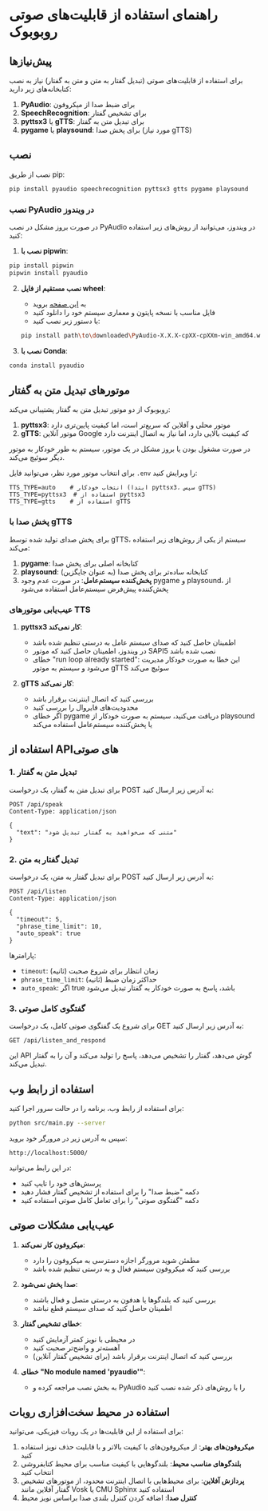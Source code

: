 # راهنمای استفاده از قابلیت‌های صوتی روبوبوک

## پیش‌نیازها

برای استفاده از قابلیت‌های صوتی (تبدیل گفتار به متن و متن به گفتار) نیاز به نصب کتابخانه‌های زیر دارید:

1. **PyAudio**: برای ضبط صدا از میکروفون
2. **SpeechRecognition**: برای تشخیص گفتار
3. **pyttsx3** یا **gTTS**: برای تبدیل متن به گفتار
4. **pygame** یا **playsound**: برای پخش صدا (مورد نیاز gTTS)

## نصب

نصب از طریق pip:

```bash
pip install pyaudio speechrecognition pyttsx3 gtts pygame playsound
```

### نصب PyAudio در ویندوز

در صورت بروز مشکل در نصب PyAudio در ویندوز، می‌توانید از روش‌های زیر استفاده کنید:

1. **نصب با pipwin**:
```bash
pip install pipwin
pipwin install pyaudio
```

2. **نصب مستقیم از فایل wheel**:
   - به [این صفحه](https://www.lfd.uci.edu/~gohlke/pythonlibs/#pyaudio) بروید
   - فایل مناسب با نسخه پایتون و معماری سیستم خود را دانلود کنید
   - با دستور زیر نصب کنید:
   ```bash
   pip install path\to\downloaded\PyAudio‑X.X.X‑cpXX‑cpXXm‑win_amd64.whl
   ```

3. **نصب با Conda**:
```bash
conda install pyaudio
```

## موتورهای تبدیل متن به گفتار

روبوبوک از دو موتور تبدیل متن به گفتار پشتیبانی می‌کند:

1. **pyttsx3**: موتور محلی و آفلاین که سریع‌تر است، اما کیفیت پایین‌تری دارد
2. **gTTS**: موتور آنلاین Google که کیفیت بالایی دارد، اما نیاز به اتصال اینترنت دارد

در صورت مشغول بودن یا بروز مشکل در یک موتور، سیستم به طور خودکار به موتور دیگر سوئیچ می‌کند.

برای انتخاب موتور مورد نظر، می‌توانید فایل `.env` را ویرایش کنید:

```
TTS_TYPE=auto    # انتخاب خودکار (ابتدا pyttsx3، سپس gTTS)
TTS_TYPE=pyttsx3  # استفاده از pyttsx3
TTS_TYPE=gtts    # استفاده از gTTS
```

### پخش صدا با gTTS

برای پخش صدای تولید شده توسط gTTS، سیستم از یکی از روش‌های زیر استفاده می‌کند:

1. **pygame**: کتابخانه اصلی برای پخش صدا
2. **playsound**: کتابخانه ساده‌تر برای پخش صدا (به عنوان جایگزین)
3. **پخش‌کننده سیستم‌عامل**: در صورت عدم وجود pygame و playsound، از پخش‌کننده پیش‌فرض سیستم‌عامل استفاده می‌شود

### عیب‌یابی موتورهای TTS

1. **pyttsx3 کار نمی‌کند**:
   - اطمینان حاصل کنید که صدای سیستم عامل به درستی تنظیم شده باشد
   - در ویندوز، اطمینان حاصل کنید که موتور SAPI5 نصب شده باشد
   - خطای "run loop already started": این خطا به صورت خودکار مدیریت می‌شود و سیستم به موتور gTTS سوئیچ می‌کند

2. **gTTS کار نمی‌کند**:
   - بررسی کنید که اتصال اینترنت برقرار باشد
   - محدودیت‌های فایروال را بررسی کنید
   - اگر خطای pygame دریافت می‌کنید، سیستم به صورت خودکار از playsound یا پخش‌کننده سیستم‌عامل استفاده می‌کند

## استفاده از API‌های صوتی

### 1. تبدیل متن به گفتار

برای تبدیل متن به گفتار، یک درخواست POST به آدرس زیر ارسال کنید:

```
POST /api/speak
Content-Type: application/json

{
  "text": "متنی که می‌خواهید به گفتار تبدیل شود"
}
```

### 2. تبدیل گفتار به متن

برای تبدیل گفتار به متن، یک درخواست POST به آدرس زیر ارسال کنید:

```
POST /api/listen
Content-Type: application/json

{
  "timeout": 5,
  "phrase_time_limit": 10,
  "auto_speak": true
}
```

پارامترها:
- `timeout`: زمان انتظار برای شروع صحبت (ثانیه)
- `phrase_time_limit`: حداکثر زمان ضبط (ثانیه)
- `auto_speak`: اگر true باشد، پاسخ به صورت خودکار به گفتار تبدیل می‌شود

### 3. گفتگوی کامل صوتی

برای شروع یک گفتگوی صوتی کامل، یک درخواست GET به آدرس زیر ارسال کنید:

```
GET /api/listen_and_respond
```

این API گوش می‌دهد، گفتار را تشخیص می‌دهد، پاسخ را تولید می‌کند و آن را به گفتار تبدیل می‌کند.

## استفاده از رابط وب

برای استفاده از رابط وب، برنامه را در حالت سرور اجرا کنید:

```bash
python src/main.py --server
```

سپس به آدرس زیر در مرورگر خود بروید:

```
http://localhost:5000/
```

در این رابط می‌توانید:
- پرسش‌های خود را تایپ کنید
- دکمه "ضبط صدا" را برای استفاده از تشخیص گفتار فشار دهید
- دکمه "گفتگوی صوتی" را برای تعامل کامل صوتی استفاده کنید

## عیب‌یابی مشکلات صوتی

1. **میکروفون کار نمی‌کند**:
   - مطمئن شوید مرورگر اجازه دسترسی به میکروفون را دارد
   - بررسی کنید که میکروفون سیستم فعال و به درستی تنظیم شده باشد

2. **صدا پخش نمی‌شود**:
   - بررسی کنید که بلندگوها یا هدفون به درستی متصل و فعال باشند
   - اطمینان حاصل کنید که صدای سیستم قطع نباشد
   
3. **خطای تشخیص گفتار**:
   - در محیطی با نویز کمتر آزمایش کنید
   - آهسته‌تر و واضح‌تر صحبت کنید
   - بررسی کنید که اتصال اینترنت برقرار باشد (برای تشخیص گفتار آنلاین)

4. **خطای "No module named 'pyaudio'"**:
   - به بخش نصب مراجعه کرده و PyAudio را با روش‌های ذکر شده نصب کنید

## استفاده در محیط سخت‌افزاری روبات

برای استفاده از این قابلیت‌ها در یک روبات فیزیکی، می‌توانید:

1. **میکروفون‌های بهتر**: از میکروفون‌های با کیفیت بالاتر و با قابلیت حذف نویز استفاده کنید
2. **بلندگوهای مناسب محیط**: بلندگوهایی با کیفیت مناسب برای محیط کتابفروشی انتخاب کنید
3. **پردازش آفلاین**: برای محیط‌هایی با اتصال اینترنت محدود، از موتورهای تشخیص گفتار آفلاین مانند Vosk یا CMU Sphinx استفاده کنید
4. **کنترل صدا**: اضافه کردن کنترل بلندی صدا براساس نویز محیط 